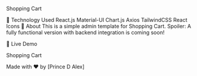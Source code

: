 Shopping Cart

🚀 Technology Used
React.js
Material-UI
Chart.js
Axios
TailwindCSS
React Icons
📌 About
This is a simple admin template for Shopping Cart.
Spoiler: A fully functional version with backend integration is coming soon!

🔗 Live Demo

Shopping Cart

Made with ❤️ by [Prince D Alex]
